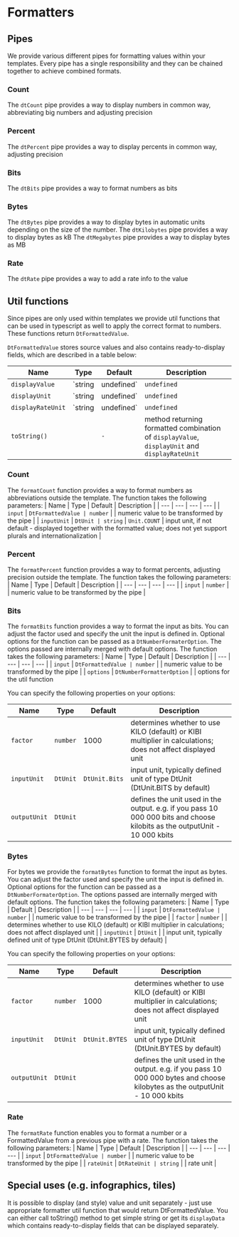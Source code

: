 # Formatters

## Pipes

We provide various different pipes for formatting values within your templates. Every pipe has a single responsibility and they can be chained together to achieve combined formats.

### Count

The `dtCount` pipe provides a way to display numbers in common way, abbreviating big numbers and adjusting precision

<docs-source-example example="CountExample"></docs-source-example>

### Percent

The `dtPercent` pipe provides a way to display percents in common way, adjusting precision

<docs-source-example example="PercentExample"></docs-source-example>

### Bits

The `dtBits` pipe provides a way to format numbers as bits

<docs-source-example example="BitsExample"></docs-source-example>

### Bytes

The `dtBytes` pipe provides a way to display bytes in automatic units depending on the size of the number.
The `dtKilobytes` pipe provides a way to display bytes as kB 
The `dtMegabytes` pipe provides a way to display bytes as MB  

<docs-source-example example="BytesExample"></docs-source-example>

### Rate 

The `dtRate` pipe provides a way to add a rate info to the value

<docs-source-example example="RateExample"></docs-source-example>

## Util functions

Since pipes are only used within templates we provide util functions that can be used in typescript as well to apply the correct format to numbers.
These functions return `DtFormattedValue`.

`DtFormattedValue` stores source values and also contains ready-to-display fields, which are described in a table below:

| Name | Type | Default | Description |
| --- | --- | --- | --- |
| `displayValue` | `string | undefined` | `undefined` | value to be displayed |
| `displayUnit` | `string | undefined` | `undefined` | unit representation to be displayed |
| `displayRateUnit` | `string | undefined` | `undefined` | rate unit representation to be displayed |
| `toString()` |  | `-` | method returning formatted combination of `displayValue`, `displayUnit` and `displayRateUnit`  |

### Count

The `formatCount` function provides a way to format numbers as abbreviations outside the template.
The function takes the following parameters: 
| Name | Type | Default | Description |
| --- | --- | --- | --- |
| `input` | `DtFormattedValue | number` | | numeric value to be transformed by the pipe |
| `inputUnit` | `DtUnit | string` | `Unit.COUNT` | input unit, if not default - displayed together with the formatted value; does not yet support plurals and internationalization |

### Percent

The `formatPercent` function provides a way to format percents, adjusting precision outside the template.
The function takes the following parameters:
| Name | Type | Default | Description |
| --- | --- | --- | --- |
| `input` | `number` | | numeric value to be transformed by the pipe |

### Bits

The `formatBits` function provides a way to format the input as bits. You can adjust the factor used and specify the unit the input is defined in.
Optional options for the function can be passed as a `DtNumberFormaterOption`. The options passed are internally merged with default options. 
The function takes the following parameters:
| Name | Type | Default | Description |
| --- | --- | --- | --- |
| `input` | `DtFormattedValue | number` | | numeric value to be transformed by the pipe |
| `options` | `DtNumberFormatterOption` | | options for the util function

You can specify the following properties on your options:

| Name | Type | Default | Description |
| --- | --- | --- | --- |
| `factor` | `number` | 1000 | determines whether to use KILO (default) or KIBI multiplier in calculations; does not affect displayed unit |
| `inputUnit` | `DtUnit` | `DtUnit.Bits` | input unit, typically defined unit of type DtUnit (DtUnit.BITS by default) |
| `outputUnit` | `DtUnit` | | defines the unit used in the output. e.g. if you pass 10 000 000 bits and choose kilobits as the outputUnit - 10 000 kbits |

### Bytes

For bytes we provide the `formatBytes` function to format the input as bytes. You can adjust the factor used and specify the unit the input is defined in.
Optional options for the function can be passed as a `DtNumberFormaterOption`. The options passed are internally merged with default options. 
The function takes the following parameters:
| Name | Type | Default | Description |
| --- | --- | --- | --- |
| `input` | `DtFormattedValue | number` | | numeric value to be transformed by the pipe |
| `factor` | `number` | | determines whether to use KILO (default) or KIBI multiplier in calculations; does not affect displayed unit |
| `inputUnit` | `DtUnit` | | input unit, typically defined unit of type DtUnit (DtUnit.BYTES by default) |

You can specify the following properties on your options:

| Name | Type | Default | Description |
| --- | --- | --- | --- |
| `factor` | `number` | 1000 | determines whether to use KILO (default) or KIBI multiplier in calculations; does not affect displayed unit |
| `inputUnit` | `DtUnit` | `DtUnit.BYTES` | input unit, typically defined unit of type DtUnit (DtUnit.BYTES by default) |
| `outputUnit` | `DtUnit` | | defines the unit used in the output. e.g. if you pass 10 000 000 bytes and choose kilobytes as the outputUnit - 10 000 kbits |

### Rate

The `formatRate` function enables you to format a number or a FormattedValue from a previous pipe with a rate. 
The function takes the following parameters:
| Name | Type | Default | Description |
| --- | --- | --- | --- |
| `input` | `DtFormattedValue | number` | | numeric value to be transformed by the pipe |
| `rateUnit` | `DtRateUnit | string` | | rate unit |

## Special uses (e.g. infographics, tiles)
It is possible to display (and style) value and unit separately - just use appropriate formatter util function that would return DtFormattedValue.
You can either call toString() method to get simple string or get its `displayData` which contains ready-to-display fields that can be displayed separately. 

